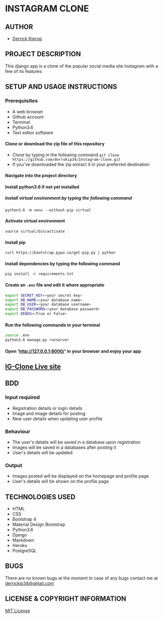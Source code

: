 # INSTAGRAM CLONE

## AUTHOR
- [Derrick Kiprop](https://github.com/derrokip34)

## PROJECT DESCRIPTION
This django app is a clone of the popular social media site Instagram with a few of its features

## SETUP AND USAGE INSTRUCTIONS
### Prerequisites
- A web browser
- Github account
- Terminal
- Python3.6
- Text editor software

#### Clone or download the zip file of this repository
- Clone by typing in the following command `git clone https://github.com/derrokip34/Instagram-clone.git`
- If you've downloaded the zip extract it in your preferred destination

#### Navigate into the project directory

#### Install python3.6 if not yet installed

##### Install virtual environment by typing the following command
`python3.6 -m venv --without-pip virtual`

#### Activate virtual environment
`source virtual/bin/activate`

#### Install pip
`curl https://bootstrap.pypa.io/get-pip.py | python`

#### Install dependencies by typing the following command
`pip install -r requirements.txt`

#### Create an `.env` file and edit it where appropriate
```bash
export SECRET_KEY=<your secret key>
export DB_NAME=<your database name>
export DB_USER=<your database username>
export DB_PASSWORD=<your database password>
export DEBUG=<True or False>
```
#### Run the following commands in your terminal
```bash
source .env
python3.6 manage.py runserver
```

#### Open 'http://127.0.0.1:8000/' in your browser and enjoy your app

## [IG-Clone Live site](https://ig-clone34.herokuapp.com/)

## BDD
### Input required
- Registration details or login details
- Image and image details for posting
- New user details when updating user profile

### Behaviour
- The user's details will be saved in a database upon registration
- Images will be saved in a databases after posting it
- User's details will be updated

### Output
- Images posted will be displayed on the homepage and profile page
- User's details will be shown on the profile page

## TECHNOLOGIES USED
- HTML
- CSS
- Bootstrap 4
- Material Design Bootstrap
- Python3.6
- Django
- Markdown
- Heroku
- PostgreSQL

## BUGS
There are no known bugs at the moment
In case of any bugs contact me at derrickip34@gmail.com

## LICENSE & COPYRIGHT INFORMATION
[MIT License](https://github.com/derrokip34/Instagram-Clone/blob/master/license.md)
